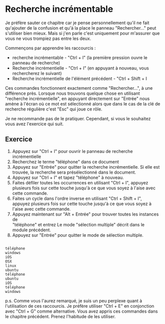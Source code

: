 Recherche incrémentable
=======================

Je préfère sauter ce chapitre car je pense personnellement qu'il ne fait
qu'ajouter de la confusion et qu'à la place le panneau "Rechercher..." peut 
s'utiliser bien mieux. Mais si j'en parle c'est uniquement pour m'assurer que 
vous ne vous trompiez pas entre les deux.

Commençons par apprendre les raccourcis :

* recherche incrémentable - "Ctrl + I" (la première pression ouvre le panneau 
  de recherche)
* Recherche incrémentielle - "Ctrl + I" (en appuyant à nouveau, vous 
  rechercherez le suivant)
* Recherche incrémentielle de l'élément précédent - "Ctrl + Shift + I

Ces commandes fonctionnent exactement comme "Rechercher...", à une différence 
près. Lorsque nous trouvons quelque chose en utilisant "recherche 
incrémentielle", en appuyant directement sur "Entrée" nous amène à l'écran où
ce mot est sélectionné alors que dans le cas de la clé de recherche régulière 
c'est "Esc" qui joue ce rôle.

Je ne recommande pas de le pratiquer. Cependant, si vous le souhaitez vous avez
l'exercice qui suit.


Exercice
--------

1. Appuyez sur "Ctrl + I" pour ouvrir le panneau de recherche incrémentielle
2. Recherchez le terme "téléphone" dans ce document
3. Appuyez sur "Entrée" pour quitter la recherche incrémentielle. Si elle est 
   trouvée, la recherche sera présélectionné dans le document.
4. Appuyez sur "Ctrl + I" et tapez "téléphone" à nouveau.
3. Faites défiler toutes les occurrences en utilisant "Ctrl + I", appuyez 
   plusieurs fois sur cette touche jusqu'à ce que vous soyez à l'aise avec  
   cette commande.
4. Faites un cycle dans l'ordre inverse en utilisant "Ctrl + Shift + I", 
   appuyez plusieurs fois sur cette touche jusqu'à ce que vous soyez à l'aise 
   avec cette commande.
5. Appuyez maintenant sur "Alt + Entrée" pour trouver toutes les instances de  
   "téléphone" et entrez Le mode "sélection multiple" décrit dans le module précédent.
6. Appuyez sur "Entrée" pour quitter le mode de sélection multiple.

```

téléphone
windows
iOS
OSX
linux
ubuntu
téléphone
ubuntu
iOS
téléphone
windows

```

p.s. Comme vous l'aurez remarqué, je suis un peu perplexe quant à l'utilisation de ces raccourcis. Je préfère utiliser "Ctrl + E" en conjonction avec "Ctrl + G" comme alternative. Vous avez appris ces commandes dans le chapitre précédent. Prenez l'habitude de les utiliser.
